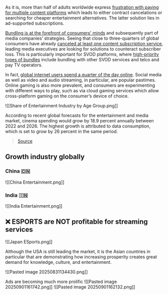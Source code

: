 As it is, more than half of adults worldwide express [frustration with paying for multiple content platforms](https://www.statista.com/statistics/1462102/frustration-with-paying-for-many-content-platforms-worldwide/) which leads to either contract cancelations or searching for cheaper entertainment alternatives. The latter solution lies in ad-supported subscriptions.

[Bundling is at the forefront of consumers' minds](https://www.statista.com/topics/13418/media-subscription-economy-in-the-united-states/#topicOverview) and subsequently part of media companies’ strategies. Seeing that close to three-quarters of global consumers have already [canceled at least one content subscription service](https://www.statista.com/statistics/1462111/content-subscriptions-actions-worldwide/), leading media executives are looking for solutions to counteract subscriber loss. This is particularly important for SVOD platforms, where [high-priority types of bundles](https://www.statista.com/statistics/1463986/svod-services-bundling-importance-worldwide/) include bundling with other SVOD services and telco and pay TV operators.

In fact, [global internet users spend a quarter of the day online](https://www.statista.com/statistics/1258232/daily-time-spent-online-worldwide/). Social media as well as video and audio streaming, in particular, are popular pastimes. Online gaming is also more prevalent, and consumers are experimenting with different ways to play, such as via cloud gaming services which allow cross-platform gaming on the consumer’s device of choice.

![[Share of Entertainment Industry by Age Group.png]]

According to recent global forecasts for the entertainment and media market, cinema spending would grow by 18.9 percent annually between 2022 and 2026. The highest growth is attributed to data consumption, which is set to grow by 26 percent in the same period.
> [Source](https://www.statista.com/statistics/262509/growth-of-the-global-media-and-entertainment-spending-by-sector/)

## Growth industry globally
### China 🇨🇳
![[China Entertainment.png]]
### India 🇮🇳
![[India Entertainment.png]]

## ❌ ESPORTS are NOT profitable for streaming services
![[Japan ESports.png]]

Although the USA is still leading the market, it is the Asian countries in particular that are demonstrating how increasing prosperity creates great demand for knowledge, culture, and entertainment. 

![[Pasted image 20250831134430.png]]

Ads are becoming much more prolific
![[Pasted image 20250901161742.png]]
![[Pasted image 20250901162132.png]]

